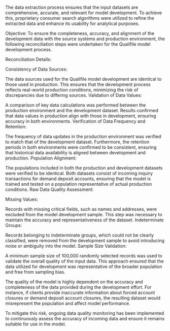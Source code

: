 The data extraction process ensures that the input datasets are comprehensive, accurate, and relevant for model development. To achieve this, proprietary consumer search algorithms were utilized to refine the extracted data and enhance its usability for analytical purposes.



Objective:
To ensure the completeness, accuracy, and alignment of the development data with the source systems and production environment, the following reconciliation steps were undertaken for the Qualifile model development process.

Reconciliation Details:

Consistency of Data Sources:

The data sources used for the Qualifile model development are identical to those used in production. This ensures that the development process reflects real-world production conditions, minimizing the risk of discrepancies due to differing sources.
Validation of Data Values:

A comparison of key data calculations was performed between the production environment and the development dataset. Results confirmed that data values in production align with those in development, ensuring accuracy in both environments.
Verification of Data Frequency and Retention:

The frequency of data updates in the production environment was verified to match that of the development dataset. Furthermore, the retention periods in both environments were confirmed to be consistent, ensuring that historical data availability is aligned between development and production.
Population Alignment:

The populations included in both the production and development datasets were verified to be identical. Both datasets consist of incoming inquiry transactions for demand deposit accounts, ensuring that the model is trained and tested on a population representative of actual production conditions.
Raw Data Quality Assessment:

Missing Values:

Records with missing critical fields, such as names and addresses, were excluded from the model development sample. This step was necessary to maintain the accuracy and representativeness of the dataset.
Indeterminate Groups:

Records belonging to indeterminate groups, which could not be clearly classified, were removed from the development sample to avoid introducing noise or ambiguity into the model.
Sample Size Validation:

A minimum sample size of 100,000 randomly selected records was used to validate the overall quality of the input data. This approach ensured that the data utilized for development was representative of the broader population and free from sampling bias.

The quality of the model is highly dependent on the accuracy and completeness of the data provided during the development effort. For instance, if clients provide inaccurate information about forced account closures or demand deposit account closures, the resulting dataset would misrepresent the population and affect model performance.

To mitigate this risk, ongoing data quality monitoring has been implemented to continuously assess the accuracy of incoming data and ensure it remains suitable for use in the model.

